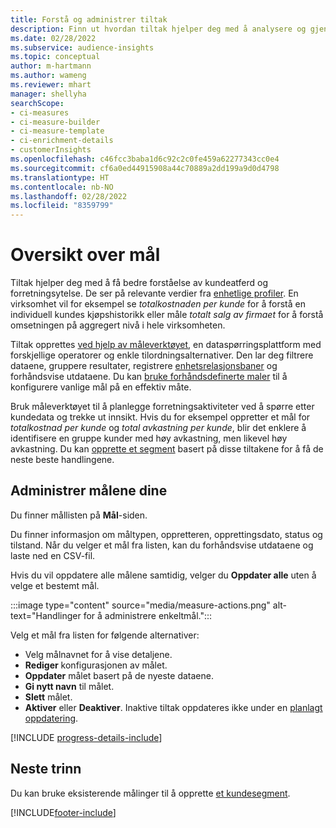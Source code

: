 ```yaml
---
title: Forstå og administrer tiltak
description: Finn ut hvordan tiltak hjelper deg med å analysere og gjenspeile selskapets ytelse.
ms.date: 02/28/2022
ms.subservice: audience-insights
ms.topic: conceptual
author: m-hartmann
ms.author: wameng
ms.reviewer: mhart
manager: shellyha
searchScope:
- ci-measures
- ci-measure-builder
- ci-measure-template
- ci-enrichment-details
- customerInsights
ms.openlocfilehash: c46fcc3baba1d6c92c2c0fe459a62277343cc0e4
ms.sourcegitcommit: cf6a0ed44915908a44c70889a2dd199a9d0d4798
ms.translationtype: HT
ms.contentlocale: nb-NO
ms.lasthandoff: 02/28/2022
ms.locfileid: "8359799"
---
```

# <a name="measures-overview"></a>Oversikt over mål

Tiltak hjelper deg med å få bedre forståelse av kundeatferd og forretningsytelse. De ser på relevante verdier fra [enhetlige profiler](data-unification.md). En virksomhet vil for eksempel se *totalkostnaden per kunde* for å forstå en individuell kundes kjøpshistorikk eller måle *totalt salg av firmaet* for å forstå omsetningen på aggregert nivå i hele virksomheten.  

Tiltak opprettes [ved hjelp av måleverktøyet](measure-builder.md), en dataspørringsplattform med forskjellige operatorer og enkle tilordningsalternativer. Den lar deg filtrere dataene, gruppere resultater, registrere [enhetsrelasjonsbaner](relationships.md) og forhåndsvise utdataene. Du kan [bruke forhåndsdefinerte maler](measure-templates.md) til å konfigurere vanlige mål på en effektiv måte.

Bruk måleverktøyet til å planlegge forretningsaktiviteter ved å spørre etter kundedata og trekke ut innsikt. Hvis du for eksempel oppretter et mål for *totalkostnad per kunde* og *total avkastning per kunde*, blir det enklere å identifisere en gruppe kunder med høy avkastning, men likevel høy avkastning. Du kan [opprette et segment](segments.md) basert på disse tiltakene for å få de neste beste handlingene. 

## <a name="manage-your-measures"></a>Administrer målene dine

Du finner mållisten på **Mål**-siden.

Du finner informasjon om måltypen, oppretteren, opprettingsdato, status og tilstand. Når du velger et mål fra listen, kan du forhåndsvise utdataene og laste ned en CSV-fil.

Hvis du vil oppdatere alle målene samtidig, velger du **Oppdater alle** uten å velge et bestemt mål.

:::image type="content" source="media/measure-actions.png" alt-text="Handlinger for å administrere enkeltmål.":::

Velg et mål fra listen for følgende alternativer:

- Velg målnavnet for å vise detaljene.
- **Rediger** konfigurasjonen av målet.
- **Oppdater** målet basert på de nyeste dataene.
- **Gi nytt navn** til målet.
- **Slett** målet.
- **Aktiver** eller **Deaktiver**. Inaktive tiltak oppdateres ikke under en [planlagt oppdatering](system.md#schedule-tab).

[!INCLUDE [progress-details-include](../includes/progress-details-pane.md)]

## <a name="next-step"></a>Neste trinn

Du kan bruke eksisterende målinger til å opprette [et kundesegment](segments.md).

[!INCLUDE[footer-include](../includes/footer-banner.md)]
